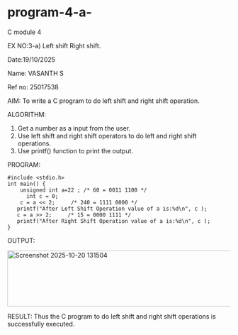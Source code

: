 # program-4-a-
C module 4

EX NO:3-a) Left shift Right shift. 

Date:19/10/2025 

Name: VASANTH S 

Ref no: 25017538

AIM:
To write a C program to do left shift and right shift operation.

ALGORITHM:
1) Get a number as a input from the user.
2) Use left shift and right shift operators to do left and right shift operations.
3) Use printf() function to print the output.

PROGRAM:
```
#include <stdio.h>
int main() {
    unsigned int a=22 ;	/* 60 = 0011 1100 */  
      int c = 0; 
    c = a << 2;     /* 240 = 1111 0000 */
   printf("After Left Shift Operation value of a is:%d\n", c );
   c = a >> 2;     /* 15 = 0000 1111 */
   printf("After Right Shift Operation value of a is:%d\n", c );
}
```

OUTPUT:

<img width="980" height="126" alt="Screenshot 2025-10-20 131504" src="https://github.com/user-attachments/assets/65555570-3725-4c51-a68c-aa69d681f8ef" />

RESULT:
Thus the C program to do left shift and right shift operations is successfully executed.












